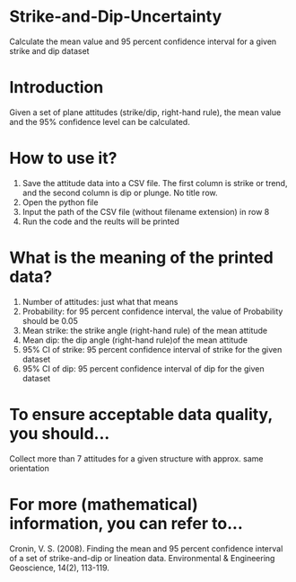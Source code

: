 # Strike-and-Dip-Uncertainty
Calculate the mean value and 95 percent confidence interval for a given strike and dip dataset

# Introduction
Given a set of plane attitudes (strike/dip, right-hand rule), the mean value and the 95% confidence level can be calculated.

# How to use it?
1. Save the attitude data into a CSV file. The first column is strike or trend, and the second column is dip or plunge. No title row.
2. Open the python file
3. Input the path of the CSV file (without filename extension) in row 8
4. Run the code and the reults will be printed

# What is the meaning of the printed data?
1. Number of attitudes: just what that means
2. Probability: for 95 percent confidence interval, the value of Probability should be 0.05
3. Mean strike: the strike angle (right-hand rule) of the mean attitude
4. Mean dip: the dip angle (right-hand rule)of the mean attitude
5. 95% CI of strike: 95 percent confidence interval of strike for the given dataset
6. 95% CI of dip: 95 percent confidence interval of dip for the given dataset

# To ensure acceptable data quality, you should...
Collect more than 7 attitudes for a given structure with approx. same orientation

# For more (mathematical) information, you can refer to...
Cronin, V. S. (2008). Finding the mean and 95 percent confidence interval of a set of strike-and-dip or lineation data. Environmental & Engineering Geoscience, 14(2), 113-119.
